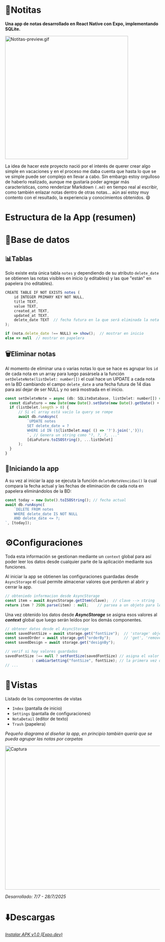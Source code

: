 # 📝Notitas 

**Una app de notas desarrollado en React Native con Expo, implementando SQLite.**

<img src="https://github.com/user-attachments/assets/b566fccd-1304-4b9e-ac29-ae982b9ee9fa" alt="Notitas-preview.gif" width="400"/>


La idea de hacer este proyecto nació por el interés de querer crear algo simple en vacaciones y en el proceso me daba 
cuenta que hasta lo que se ve simple puede ser complejo en llevar a cabo.
Sin embargo estoy orgulloso de haberlo realizado, aunque me gustaría poder agregar más características, 
como renderizar Markdown `(.md)` en tiempo real al escribir, como también enlazar notas dentro de otras notas... aún así 
estoy muy contento con el resultado, la experiencia y conocimientos obtenidos. 😄

# Estructura de la App (resumen)

# 💾Base de datos 

## 📊Tablas 
Solo existe esta única tabla `notes` y dependiendo de su atributo `delete_date` se obtienen
las notas visibles en inicio (y editables) y las que "están" en papelera (no editables).
```js
CREATE TABLE IF NOT EXISTS notes (
    id INTEGER PRIMARY KEY NOT NULL,
    title TEXT, 
    value TEXT, 
    created_at TEXT, 
    updated_at TEXT,
    delete_date TEXT  // fecha futura en la que será eliminada la nota
);
```

```js
if (nota.delete_date !== NULL) => show();  // mostrar en inicio
else => null  // mostrar en papelera
```


## 🗑️Eliminar notas 

Al momento de eliminar una o varias notas lo que se hace es agrupar los `id` de cada nota en un array
para luego pasársela a la función `setDeleteNote(listDelet: number[])` el cual hace un UPDATE a cada nota en la BD
cambiando el campo `delete_date` a una fecha futura de 14 días para así dejar de ser NULL y no será mostrada en el inicio.
```js
const setDeleteNote = async (db: SQLiteDatabase, listDelet: number[]) => {
  const diaFuturo = new Date(new Date().setDate(new Date().getDate() + diasParaDelete));
  if (listDelet.length > 0) {
      // Si el array está vacío la query se rompe
      await db.runAsync(
          `UPDATE notes 
          SET delete_date = ? 
          WHERE id IN (${listDelet.map( () => '?').join(',')});
          `, // Genera un string como "?, ?, ?, ..."
          [diaFuturo.toISOString(), ...listDelet]
      );
  }
}
```


## 🚀Iniciando la app 

A su vez al iniciar la app se ejecuta la función `deleteNoteVencidas()` la cual compara la fecha actual y las fechas
de eliminación de cada nota en papelera eliminándolos de la BD:
```js
const today = new Date().toISOString(); // fecha actual
await db.runAsync(
    `DELETE FROM notes
    WHERE delete_date IS NOT NULL
    AND delete_date <= ?;
`, [today]);
```


# ⚙️Configuraciones 
Toda esta información se gestionan mediante un `context` global para así poder leer los datos desde cualquier parte
de la aplicación mediante sus funciones. 

Al iniciar la app se obtienen las configuraciones guardadas desde `AsyncStorage` el cual permite almacenar valores
que perduren al abrir y cerrar la app. 
```js
// obteniedo informacion desde AsyncStorage
const item = await AsyncStorage.getItem(clave);  // clave --> string
return item ? JSON.parse(item) : null;    // parsea a un objeto para leerlo
```
Una vez obtenido los datos desde ***AsyncStorage*** se asigna esos valores al ***context*** global que luego serán leídos
por los demás componentes.
```js
// obtener datos desde el AsyncStorage
const savedFontSize = await storage.get("fontSize");  // 'storage' objeto que retorna las funciones 
const savedOrder = await storage.get("orderBy");      // 'get', 'remove', 'set' desde el AsyncStorage
const savedDesign = await storage.get("designBy");

// verif si hay valores guardados
savedFontSize !== null ? setFontSize(savedFontSize) // asigna el valor obtenido
            : cambiarSetting("fontSize", fontSize); // la primera vez que abre la app asigna un valor
// ...
```


# 📂Vistas 
Listado de los componentes de vistas
- `Index` (pantalla de inicio)
- `Settings` (pantalla de configuraciones)
- `NotaDetail` (editor de texto)
- `Trash` (papelera)

*Pequeño diagrama al diseñar la app, en principio también quería que se pueda agrupar las notas por carpetas*

<img width="721" height="467" alt="Captura" src="https://github.com/user-attachments/assets/c00aa95f-99c0-4a12-bef4-f17a5136d566" />


*Desarrollado: 7/7 - 28/7/2025*

# ⬇️Descargas 

*[Instalar APK v1.0 (Expo.dev)](https://expo.dev/accounts/louisrubin/projects/tus-notitas/builds/9495b469-a216-48d6-bba1-96ba96d291c9)*
